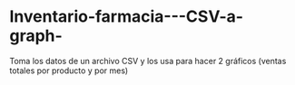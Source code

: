 # Inventario-farmacia---CSV-a-graph-
Toma los datos de un archivo CSV y los usa para hacer 2 gráficos (ventas totales por producto y por mes)
